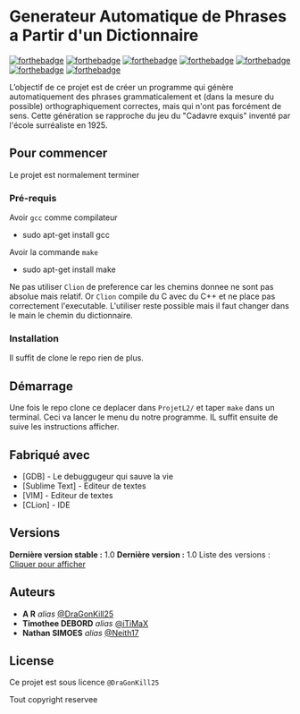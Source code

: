 # Generateur Automatique de Phrases a Partir d'un Dictionnaire

[![forthebadge](http://forthebadge.com/images/badges/built-with-love.svg)](http://forthebadge.com)
[![forthebadge](https://forthebadge.com/images/badges/ctrl-c-ctrl-v.svg)](https://forthebadge.com)
[![forthebadge](https://forthebadge.com/images/badges/made-with-c.svg)](https://forthebadge.com)
[![forthebadge](https://forthebadge.com/images/badges/powered-by-black-magic.svg)](https://forthebadge.com)
[![forthebadge](https://forthebadge.com/images/badges/uses-git.svg)](https://forthebadge.com)
[![forthebadge](https://forthebadge.com/images/badges/works-on-my-machine.svg)](https://forthebadge.com)
[![forthebadge](https://forthebadge.com/images/badges/you-didnt-ask-for-this.svg)](https://forthebadge.com)

L’objectif de ce projet est de créer un programme qui génère automatiquement des
phrases grammaticalement et (dans la mesure du possible) orthographiquement correctes,
mais qui n'ont pas forcément de sens. Cette génération se rapproche du jeu du "Cadavre
exquis" inventé par l'école surréaliste en 1925.

## Pour commencer

Le projet est normalement terminer

### Pré-requis
Avoir ``gcc`` comme compilateur
- sudo apt-get install gcc

Avoir la commande ``make``
- sudo apt-get install make

Ne pas utiliser ``Clion`` de preference car les chemins donnee ne sont pas absolue
mais relatif. Or ``Clion`` compile du C avec du C++ et ne place pas correctement
l'executable. L'utiliser reste possible mais il faut changer dans le main le chemin
du dictionnaire.


### Installation

Il suffit de clone le repo rien de plus.

## Démarrage

Une fois le repo clone ce deplacer dans ``ProjetL2/`` et taper `make` dans un terminal.
Ceci va lancer le menu du notre programme. IL suffit ensuite de suive les instructions
afficher.

## Fabriqué avec

* [GDB] - Le debuggugeur qui sauve la vie
* [Sublime Text] - Editeur de textes
* [VIM] - Editeur de textes
* [CLion] - IDE


## Versions
**Dernière version stable :** 1.0
**Dernière version :** 1.0
Liste des versions : [Cliquer pour afficher](https://github.com/DraGonKill25/Generateur_Auto_de_Phrases/tags)

## Auteurs
	
* **A R** _alias_ [@DraGonKill25](https://github.com/DraGonKill25)
* **Timothee DEBORD** _alias_ [@iTiMaX](https://github.com/iTiMaX)
* **Nathan SIMOES** _alias_ [@Neith17](https://github.com/Neith17)


## License

Ce projet est sous licence ``@DraGonKill25``


Tout copyright reservee
